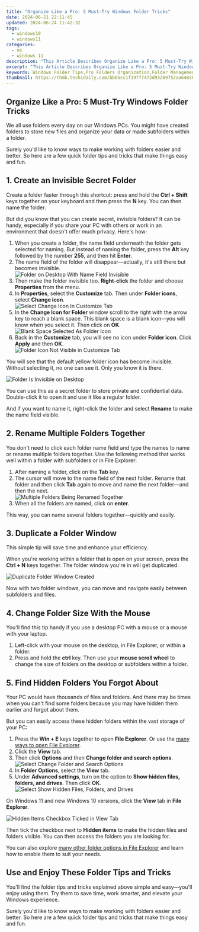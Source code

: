 ```yaml
---
title: "Organize Like a Pro: 5 Must-Try Windows Folder Tricks"
date: 2024-06-21 22:11:45
updated: 2024-06-24 11:42:32
tags:
  - windows10
  - windows11
categories:
  - os
  - windows 11
description: "This Article Describes Organize Like a Pro: 5 Must-Try Windows Folder Tricks"
excerpt: "This Article Describes Organize Like a Pro: 5 Must-Try Windows Folder Tricks"
keywords: Windows Folder Tips,Pro Folders Organization,Folder Management Tricks,Efficient Folder Use,Professional File Arrangement,Quick Windows Folder Tips,Optimal Folder Strategy
thumbnail: https://thmb.techidaily.com/bb05cc1f39777472d93269752aa648567cff43de237a4feeb628da33c12d9648.jpg
---
```


## Organize Like a Pro: 5 Must-Try Windows Folder Tricks

 We all use folders every day on our Windows PCs. You might have created folders to store new files and organize your data or made subfolders within a folder.

 Surely you'd like to know ways to make working with folders easier and better. So here are a few quick folder tips and tricks that make things easy and fun.

## 1\. Create an Invisible Secret Folder

 Create a folder faster through this shortcut: press and hold the **Ctrl + Shift** keys together on your keyboard and then press the **N** key. You can then name the folder.

 But did you know that you can create secret, invisible folders? It can be handy, especially if you share your PC with others or work in an environment that doesn't offer much privacy. Here's how:

1. When you create a folder, the name field underneath the folder gets selected for naming. But instead of naming the folder, press the **Alt** key followed by the number **255**, and then hit **Enter**.
2. The name field of the folder will disappear—actually, it's still there but becomes invisible.  
![Folder on Desktop With Name Field Invisible](https://static1.makeuseofimages.com/wordpress/wp-content/uploads/2023/05/name-field-of-folder-invisible-1.jpg)
3. Then make the folder invisible too. **Right-click** the folder and choose **Properties** from the menu.
4. In **Properties**, select the **Customize** tab. Then under **Folder icons**, select **Change icon**.  
![Select Change Icon In Customize Tab](https://static1.makeuseofimages.com/wordpress/wp-content/uploads/2023/05/change-icon-in-customize-tab.jpg)
5. In the **Change Icon for Folder** window scroll to the right with the arrow key to reach a blank space. This blank space is a blank icon—you will know when you select it. Then click on **OK**.  
![Blank Space Selected As Folder Icon](https://static1.makeuseofimages.com/wordpress/wp-content/uploads/2023/05/select-blank-space-as-folder-icon.jpg)
6. Back in the **Customize** tab, you will see no icon under **Folder icon**. Click **Apply** and then **OK**.  
![Folder Icon Not Visible in Customize Tab](https://static1.makeuseofimages.com/wordpress/wp-content/uploads/2023/05/folder-icon-not-visible.jpg)

 You will see that the default yellow folder icon has become invisible. Without selecting it, no one can see it. Only you know it is there.

![Folder Is Invisible on Desktop](https://static1.makeuseofimages.com/wordpress/wp-content/uploads/2023/05/folder-is-invisible.jpg)

 You can use this as a secret folder to store private and confidential data. Double-click it to open it and use it like a regular folder.

 And if you want to name it, right-click the folder and select **Rename** to make the name field visible.

## 2\. Rename Multiple Folders Together

 You don't need to click each folder name field and type the names to name or rename multiple folders together. Use the following method that works well within a folder with subfolders or in File Explorer:

1. After naming a folder, click on the **Tab** key.
2. The cursor will move to the name field of the next folder. Rename that folder and then click **Tab** again to move and name the next folder—and then the next.  
![Multiple Folders Being Renamed Together](https://static1.makeuseofimages.com/wordpress/wp-content/uploads/2023/05/rename-multiple-folders-together.jpg)
3. When all the folders are named, click on **enter**.

 This way, you can name several folders together—quickly and easily.

## 3\. Duplicate a Folder Window

 This simple tip will save time and enhance your efficiency.

 When you're working within a folder that is open on your screen, press the **Ctrl + N** keys together. The folder window you're in will get duplicated.

![Duplicate Folder Window Created](https://static1.makeuseofimages.com/wordpress/wp-content/uploads/2023/05/duplicate-folder-window.jpg)

 Now with two folder windows, you can move and navigate easily between subfolders and files.

## 4\. Change Folder Size With the Mouse

 You'll find this tip handy if you use a desktop PC with a mouse or a mouse with your laptop.

1. Left-click with your mouse on the desktop, in File Explorer, or within a folder.
2. Press and hold the **ctrl** key. Then use your **mouse scroll wheel** to change the size of folders on the desktop or subfolders within a folder.

## 5\. Find Hidden Folders You Forgot About

 Your PC would have thousands of files and folders. And there may be times when you can't find some folders because you may have hidden them earlier and forgot about them.

 But you can easily access these hidden folders within the vast storage of your PC:

1. Press the **Win + E** keys together to open **File Explorer**. Or use the [many ways to open File Explorer](https://www.makeuseof.com/windows-open-file-explorer/).
2. Click the **View** tab.
3. Then click **Options** and then **Change folder and search options**.  
![Select Change Folder and Search Options](https://static1.makeuseofimages.com/wordpress/wp-content/uploads/2023/05/change-folder-options-file-explorer.jpg)
4. In **Folder Options**, select the **View** tab.
5. Under **Advanced settings**, turn on the option to **Show hidden files, folders, and drives**. Then click **OK**.  
![Select Show Hidden Files, Folders, and Drives](https://static1.makeuseofimages.com/wordpress/wp-content/uploads/2023/05/select-show-hidden-folders.jpg)

 On Windows 11 and new Windows 10 versions, click the **View** tab in **File Explorer**.

![Hidden Items Checkbox Ticked in View Tab](https://static1.makeuseofimages.com/wordpress/wp-content/uploads/2023/05/tick-hidden-items-options.jpg)

 Then tick the checkbox next to **Hidden items** to make the hidden files and folders visible. You can then access the folders you are looking for.

 You can also explore [many other folder options in File Explorer](https://www.makeuseof.com/windows-folder-options-guide/) and learn how to enable them to suit your needs.

## Use and Enjoy These Folder Tips and Tricks

 You'll find the folder tips and tricks explained above simple and easy—you'll enjoy using them. Try them to save time, work smarter, and elevate your Windows experience.

 Surely you'd like to know ways to make working with folders easier and better. So here are a few quick folder tips and tricks that make things easy and fun.
